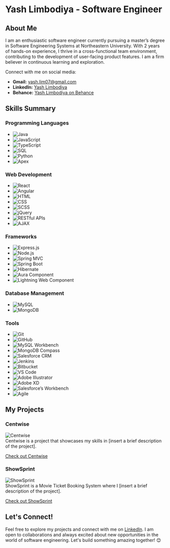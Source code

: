 # Yash Limbodiya - Software Engineer

## About Me

I am an enthusiastic software engineer currently pursuing a master’s degree in Software Engineering Systems at Northeastern University. With 2 years of hands-on experience, I thrive in a cross-functional team environment, contributing to the development of user-facing product features. I am a firm believer in continuous learning and exploration.

Connect with me on social media:
- **Gmail:** [yash.lim07@gmail.com](mailto:yash.lim07@gmail.com)
- **LinkedIn:** [Yash Limbodiya](https://www.linkedin.com/in/yashlimbodiya)
- **Behance:** [Yash Limbodiya on Behance](https://www.behance.net/yashlimbodiya)

## Skills Summary

### Programming Languages
- ![Java](insert_java_image_url_here) 
- ![JavaScript](insert_js_image_url_here) 
- ![TypeScript](insert_ts_image_url_here) 
- ![SQL](insert_sql_image_url_here) 
- ![Python](insert_python_image_url_here) 
- ![Apex](insert_apex_image_url_here) 

### Web Development
- ![React](insert_react_image_url_here) 
- ![Angular](insert_angular_image_url_here) 
- ![HTML](insert_html_image_url_here) 
- ![CSS](insert_css_image_url_here) 
- ![SCSS](insert_scss_image_url_here) 
- ![jQuery](insert_jquery_image_url_here) 
- ![RESTful APIs](insert_rest_image_url_here) 
- ![AJAX](insert_ajax_image_url_here) 

### Frameworks
- ![Express.js](insert_express_image_url_here) 
- ![Node.js](insert_node_image_url_here) 
- ![Spring MVC](insert_springmvc_image_url_here) 
- ![Spring Boot](insert_springboot_image_url_here) 
- ![Hibernate](insert_hibernate_image_url_here) 
- ![Aura Component](insert_aura_image_url_here) 
- ![Lightning Web Component](insert_lwc_image_url_here) 

### Database Management
- ![MySQL](insert_mysql_image_url_here) 
- ![MongoDB](insert_mongodb_image_url_here) 

### Tools
- ![Git](insert_git_image_url_here) 
- ![GitHub](insert_github_image_url_here) 
- ![MySQL Workbench](insert_mysqlwb_image_url_here) 
- ![MongoDB Compass](insert_mongodbcompass_image_url_here) 
- ![Salesforce CRM](insert_salesforce_image_url_here) 
- ![Jenkins](insert_jenkins_image_url_here) 
- ![Bitbucket](insert_bitbucket_image_url_here) 
- ![VS Code](insert_vscode_image_url_here) 
- ![Adobe Illustrator](insert_illustrator_image_url_here) 
- ![Adobe XD](insert_adobexd_image_url_here) 
- ![Salesforce’s Workbench](insert_salesforcewb_image_url_here) 
- ![Agile](insert_agile_image_url_here) 

## My Projects

### Centwise
![Centwise](insert_centwise_image_url_here)  
Centwise is a project that showcases my skills in [insert a brief description of the project].

[Check out Centwise](https://github.com/yashlimbodiya/Centwise)

### ShowSprint
![ShowSprint](insert_showsprint_image_url_here)  
ShowSprint is a Movie Ticket Booking System where I [insert a brief description of the project].

[Check out ShowSprint](https://github.com/yashlimbodiya/MovieTicketBookingSystem)

## Let's Connect!

Feel free to explore my projects and connect with me on [LinkedIn](https://www.linkedin.com/in/yashlimbodiya). I am open to collaborations and always excited about new opportunities in the world of software engineering. Let's build something amazing together! 😊
